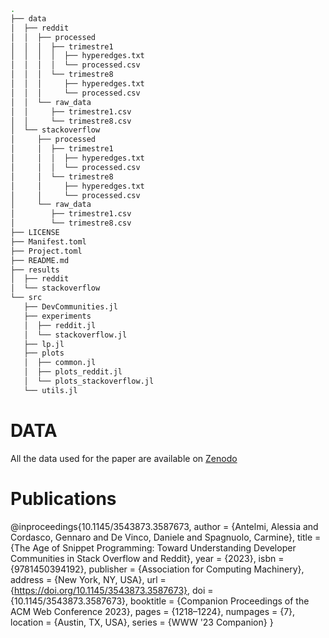 ```bash
.
├── data
│  ├── reddit
│  │  ├── processed
│  │  │  ├── trimestre1
│  │  │  │  ├── hyperedges.txt
│  │  │  │  └── processed.csv
│  │  │  └── trimestre8
│  │  │     ├── hyperedges.txt
│  │  │     └── processed.csv
│  │  └── raw_data
│  │     ├── trimestre1.csv
│  │     └── trimestre8.csv
│  └── stackoverflow
│     ├── processed
│     │  ├── trimestre1
│     │  │  ├── hyperedges.txt
│     │  │  └── processed.csv
│     │  └── trimestre8
│     │     ├── hyperedges.txt
│     │     └── processed.csv
│     └── raw_data
│        ├── trimestre1.csv
│        └── trimestre8.csv
├── LICENSE
├── Manifest.toml
├── Project.toml
├── README.md
├── results
│  ├── reddit
│  └── stackoverflow
└── src
   ├── DevCommunities.jl
   ├── experiments
   │  ├── reddit.jl
   │  └── stackoverflow.jl
   ├── lp.jl
   ├── plots
   │  ├── common.jl
   │  ├── plots_reddit.jl
   │  └── plots_stackoverflow.jl
   └── utils.jl
```
# DATA

All the data used for the paper are available on [Zenodo](https://zenodo.org/record/7685062)

# Publications
   @inproceedings{10.1145/3543873.3587673,
      author = {Antelmi, Alessia and Cordasco, Gennaro and De Vinco, Daniele and Spagnuolo, Carmine},
      title = {The Age of Snippet Programming: Toward Understanding Developer Communities in Stack Overflow and Reddit},
      year = {2023},
      isbn = {9781450394192},
      publisher = {Association for Computing Machinery},
      address = {New York, NY, USA},
      url = {https://doi.org/10.1145/3543873.3587673},
      doi = {10.1145/3543873.3587673},
      booktitle = {Companion Proceedings of the ACM Web Conference 2023},
      pages = {1218–1224},
      numpages = {7},
      location = {Austin, TX, USA},
      series = {WWW '23 Companion}
   }